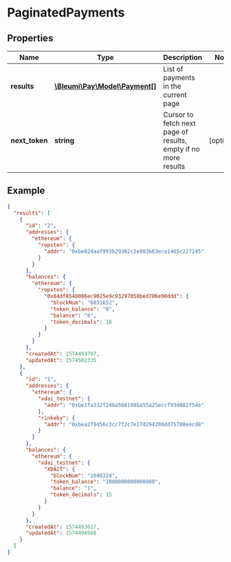 # PaginatedPayments

## Properties
Name | Type | Description | Notes
------------ | ------------- | ------------- | -------------
**results** | [**\Bleumi\Pay\Model\Payment[]**](Payment.md) | List of payments in the current page | 
**next_token** | **string** | Cursor to fetch next page of results, empty if no more results | [optional] 

## Example

```json
{
  "results": [
    {
      "id": "2",
      "addresses": {
        "ethereum": {
          "ropsten": {
            "addr": "0xbe02daaf993b29302c2e983b63eca1465c227245"
          }
        }
      },
      "balances": {
        "ethereum": {
          "ropsten": {
            "0x84df8548086ec9025e9c93297058bed706e90ddd": {
              "blockNum": "6831652",
              "token_balance": "0",
              "balance": "0",
              "token_decimals": 18
            }
          }
        }
      },
      "createdAt": 1574493797,
      "updatedAt": 1574502335
    },
    {
      "id": "1",
      "addresses": {
        "ethereum": {
          "xdai_testnet": {
            "addr": "0xbe1fa332f24ba568108ba55a25eccf93d882f54e"
          },
          "rinkeby": {
            "addr": "0xbea2f9d56c3cc7f2c7e17d294200dd75708eecd8"
          }
        }
      },
      "balances": {
        "ethereum": {
          "xdai_testnet": {
            "XDAIT": {
              "blockNum": "1698324",
              "token_balance": "1000000000000000",
              "balance": "1",
              "token_decimals": 15
            }
          }
        }
      },
      "createdAt": 1574493617,
      "updatedAt": 1574494588
    }
  ]
}
```